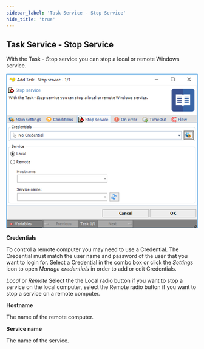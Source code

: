 ```yaml
---
sidebar_label: 'Task Service - Stop Service'
hide_title: 'true'
---
```


## Task Service - Stop Service

With the Task - Stop service you can stop a local or remote Windows service.

![](../../../../../static/img/taskservicestopservice.png)

**Credentials**

To control a remote computer you may need to use a Credential. The Credential must match the user name and password of the user that you want to login for. Select a Credential in the combo box or click the *Settings* icon to open *Manage credentials* in order to add or edit Credentials.
 
*Local* or *Remote* Select the the Local radio button if you want to stop a service on the local computer, select the Remote radio button if you want to stop a service on a remote computer.
 
**Hostname**

The name of the remote computer.
 
**Service name**

The name of the service.